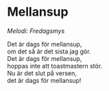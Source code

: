 # Mellansup
*Melodi: Fredagsmys*

Det är dags för mellansup,  
om det så är det sista jag gör.  
Det är dags för mellansup,  
hoppas inte att toastmastern stör.  
Nu är det slut på versen,  
det är dags för mellansup!  

